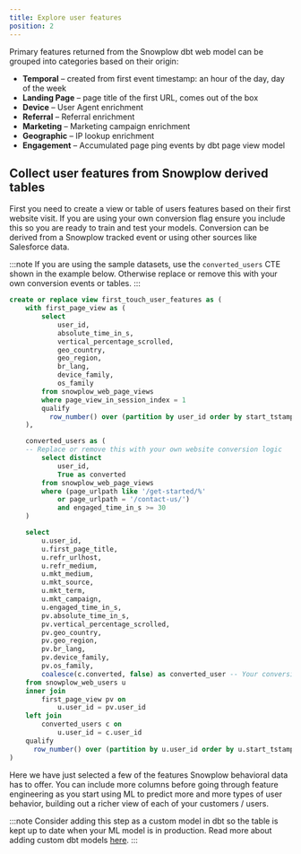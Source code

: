 ```yaml
---
title: Explore user features
position: 2
---
```


Primary features returned from the Snowplow dbt web model can be grouped into categories based on their origin:

- **Temporal** – created from first event timestamp: an hour of the day, day of the week
- **Landing Page** – page title of the first URL, comes out of the box
- **Device** – User Agent enrichment
- **Referral** – Referral enrichment
- **Marketing** – Marketing campaign enrichment
- **Geographic** – IP lookup enrichment
- **Engagement** – Accumulated page ping events by dbt page view model

## Collect user features from Snowplow derived tables

First you need to create a view or table of users features based on their first website visit. If you are using your own conversion flag ensure you include this so you are ready to train and test your models. Conversion can be derived from a Snowplow tracked event or using other sources like Salesforce data.

:::note
If you are using the sample datasets, use the `converted_users` CTE shown in the example below. Otherwise replace or remove this with your own conversion events or tables.
:::

```sql
create or replace view first_touch_user_features as (
    with first_page_view as (
        select
            user_id,
            absolute_time_in_s,
            vertical_percentage_scrolled,
            geo_country,
            geo_region,
            br_lang,
            device_family,
            os_family
        from snowplow_web_page_views
        where page_view_in_session_index = 1
        qualify
          row_number() over (partition by user_id order by start_tstamp) = 1
    ),

    converted_users as (
    -- Replace or remove this with your own website conversion logic
        select distinct
            user_id,
            True as converted
        from snowplow_web_page_views
        where (page_urlpath like '/get-started/%'
            or page_urlpath = '/contact-us/')
            and engaged_time_in_s >= 30
    )

    select
        u.user_id,
        u.first_page_title,
        u.refr_urlhost,
        u.refr_medium,
        u.mkt_medium,
        u.mkt_source,
        u.mkt_term,
        u.mkt_campaign,
        u.engaged_time_in_s,
        pv.absolute_time_in_s,
        pv.vertical_percentage_scrolled,
        pv.geo_country,
        pv.geo_region,
        pv.br_lang,
        pv.device_family,
        pv.os_family,
        coalesce(c.converted, false) as converted_user -- Your conversion flag here
    from snowplow_web_users u
    inner join
        first_page_view pv on
            u.user_id = pv.user_id
    left join
        converted_users c on
            u.user_id = c.user_id
    qualify
      row_number() over (partition by u.user_id order by u.start_tstamp) = 1
)
```

Here we have just selected a few of the features Snowplow behavioral data has to offer. You can include more columns before going through feature engineering as you start using ML to predict more and more types of user behavior, building out a richer view of each of your customers / users.

:::note
Consider adding this step as a custom model in dbt so the table is kept up to date when your ML model is in production. Read more about adding custom dbt models [here](https://snowplow.github.io/dbt-snowplow-web/#!/overview/snowplow_web).
:::
